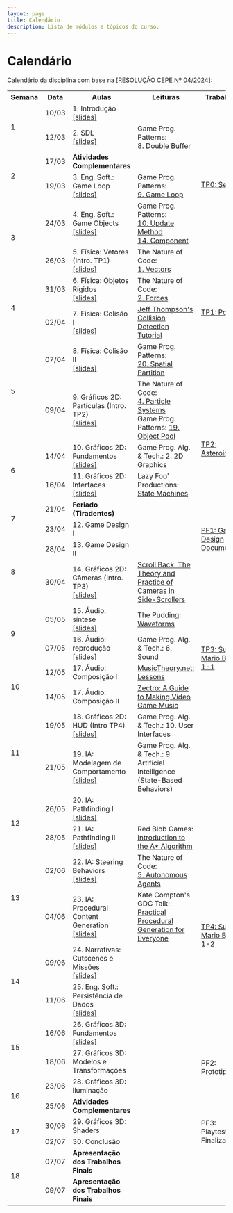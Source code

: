 ```yaml
---
layout: page
title: Calendário
description: Lista de módulos e tópicos do curso.
---
```


# Calendário

Calendário da disciplina com base na [[RESOLUÇÃO CEPE Nº 04/2024]](https://ufmg.br/storage/a/f/3/a/af3a8d2b58d73e8ae287c7f7ccb0d6a2_17324557300295_624904561.pdf):


<!-- {% for module in site.modules %}
{{ module }}
{% endfor %} -->

<table>
  <tr>
    <th>Semana</th>
    <th>Data</th>
    <th>Aulas</th>
    <th>Leituras</th>
    <th>Trabalhos</th>
  </tr>

  <!-- Semana 1 -->
  <tr>
    <td rowspan="2">1</td>
    <td>10/03</td>
    <td>1. Introdução<br><a href="{{ 'assets/slides/A01-introducao.pdf' | relative_url }}">[slides]</a></td>
    <td></td>
    <td></td>
  </tr>
  <tr>
    <td>12/03</td>
    <td>2. SDL<br><a href="{{ 'assets/slides/A02-sdl.pdf' | relative_url }}">[slides]</a></td>
    <td>Game Prog. Patterns:<br><a href="https://gameprogrammingpatterns.com/double-buffer.html">8. Double Buffer</a></td>
    <td rowspan="4">
    <a href="{{ '/avaliacoes/tp0-config-inicial' | relative_url }}">TP0: Setup</a>
    </td>
  </tr>

  <!-- Semana 2 -->
  <tr>
    <td rowspan="2">2</td>
    <td>17/03</td>
    <td><b>Atividades Complementares</b></td>
    <td></td>
  </tr>
  <tr>
    <td>19/03</td>
    <td>3. Eng. Soft.: Game Loop<br><a href="{{ 'assets/slides/A03-game-loop.pdf' | relative_url }}">[slides]</a></td>
    <td>Game Prog. Patterns:<br><a href="https://gameprogrammingpatterns.com/game-loop.html">9. Game Loop</a></td>
  </tr>

  <!-- Semana 3 -->
  <tr>
    <td rowspan="2">3</td>
    <td>24/03</td>
    <td>4. Eng. Soft.: Game Objects<br><a href="{{ 'assets/slides/A04-game-objects.pdf' | relative_url }}">[slides]</a></td>
    <td>Game Prog. Patterns:<br><a href="https://gameprogrammingpatterns.com/update-method.html">10. Update Method</a><br><a href="https://gameprogrammingpatterns.com/component.html">14. Component</a></td>
  </tr>
  <tr>
    <td>26/03</td>
    <td>5. Física: Vetores (Intro. TP1)<br><a href="{{ 'assets/slides/A05-vetores.pdf' | relative_url }}">[slides]</a></td>
    <td>The Nature of Code:<br><a href="https://natureofcode.com/vectors/">1. Vectors</a></td>
    <td rowspan="4">
      <a href="{{ '/avaliacoes/tp1-pong' | relative_url }}">TP1: Pong</a>
    </td>
  </tr>

  <!-- Semana 4 -->
  <tr>
    <td rowspan="2">4</td>
    <td>31/03</td>
    <td>6. Física: Objetos Rígidos<br><a href="{{ 'assets/slides/A06-rigid-bodies.pdf' | relative_url }}">[slides]</a></td>
    <td>The Nature of Code:<br><a href="https://natureofcode.com/forces/">2. Forces</a></td>
  </tr>
  <tr>
    <td>02/04</td>
    <td>7. Física: Colisão I<br><a href="{{ 'assets/slides/A07-colisaoI.pdf' | relative_url }}">[slides]</a></td>
    <td><a href="https://www.jeffreythompson.org/collision-detection/index.php">Jeff Thompson's Collision Detection Tutorial</a></td>
  </tr>

  <!-- Semana 5 -->
  <tr>
    <td rowspan="2">5</td>
    <td>07/04</td>
    <td>8. Física: Colisão II<br><a href="{{ 'assets/slides/A08-colisaoII.pdf' | relative_url }}">[slides]</a></td>
    <td>Game Prog. Patterns:<br><a href="https://gameprogrammingpatterns.com/spatial-partition.html">20. Spatial Partition</a></td>
  </tr>
  <tr>
    <td>09/04</td>
    <td>9. Gráficos 2D: Partículas (Intro. TP2)<br><a href="{{ 'assets/slides/A09-particulas.pdf' | relative_url }}">[slides]</a></td>
    <td>The Nature of Code: <br><a href="https://natureofcode.com/particles/">4. Particle Systems</a><br>
    Game Prog. Patterns: <a href="https://gameprogrammingpatterns.com/object-pool.html">19. Object Pool</a></td>
    <td rowspan="4">
      <a href="{{ '/avaliacoes/tp2-asteroids' | relative_url }}">TP2: Asteroids</a>
    </td>
  </tr>

  <!-- Semana 6 -->
  <tr>
    <td rowspan="2">6</td>
    <td>14/04</td>
    <td>10. Gráficos 2D: Fundamentos<br><a href="{{ 'assets/slides/A10-graficos2d.pdf' | relative_url }}">[slides]</a></td>
    <td>Game Prog. Alg. & Tech.: 2. 2D Graphics</td>
  </tr>
  <tr>
    <td>16/04</td>
    <td>11. Gráficos 2D: Interfaces<br><a href="{{ 'assets/slides/A11-interface.pdf' | relative_url }}">[slides]</a></td>
    <td>Lazy Foo' Productions:<a href="https://lazyfoo.net/articles/article06/index.php"> State Machines</a></td>
  </tr>

  <!-- Semana 7 -->
  <tr>
    <td rowspan="2">7</td>
    <td>21/04</td>
    <td><b>Feriado (Tiradentes)</b></td>
    <td></td>
  </tr>
  <tr>
    <td>23/04</td>
    <td>12. Game Design I</td>
    <td></td>
    <td rowspan="2">
      <a href="{{ '/avaliacoes/pf1-gdd' | relative_url }}">PF1: Game Design Document</a>
    </td>
  </tr>

  <!-- Semana 8 -->
  <tr>
    <td rowspan="2">8</td>
    <td>28/04</td>
    <td>13. Game Design II</td>
    <td></td>
  </tr>
  <tr>
    <td>30/04</td>
    <td>14. Gráficos 2D: Câmeras (Intro. TP3)<br><a href="{{ 'assets/slides/A14-cameras2d.pdf' | relative_url }}">[slides]</a></td>
    <td><a href='https://www.gamedeveloper.com/design/scroll-back-the-theory-and-practice-of-cameras-in-side-scrollers'>Scroll Back: The Theory and Practice of Cameras in Side-Scrollers</a></td>
    <td></td>
  </tr> 

  <!-- Semana 9 -->
  <tr>
    <td rowspan="2">9</td>
    <td>05/05</td>
    <td>15. Áudio: síntese<br><a href="{{ 'assets/slides/A15-audio-synth.pdf' | relative_url }}">[slides]</a></td>
    <td>The Pudding: <a href="https://pudding.cool/2018/02/waveforms/">Waveforms</a></td>
    <td rowspan="4">
      <a href="{{ '/avaliacoes/tp3-smb' | relative_url }}">TP3: Super Mario Bros 1-1</a>
    </td>
  </tr>
  
  <tr>
    <td>07/05</td>
    <td>16. Áudio: reprodução<br><a href="{{ 'assets/slides/A16-audio-system.pdf' | relative_url }}">[slides]</a></td>
    <td>Game Prog. Alg. & Tech.: 6. Sound</td>
  </tr> 

  <!-- Semana 10 -->
  <tr>
    <td rowspan="2">10</td>
    <td>12/05</td>
    <td>17. Áudio: Composição I</td>
    <td><a href="https://www.musictheory.net/lessons">MusicTheory.net: Lessons</a></td>
  </tr>
  <tr>
    <td>14/05</td>
    <td>17. Áudio: Composição II</td>
    <td><a href="https://www.youtube.com/watch?v=dMkTdYmOgiQ&t=88s&ab_channel=Zectro">Zectro: A Guide to Making Video Game Music</a></td>
  </tr>

  <!-- Semana 11 -->
  <tr>
    <td rowspan="2">11</td>
    <td>19/05</td>
    <td>18. Gráficos 2D: HUD (Intro TP4)<br><a href="{{ 'assets/slides/A18-hud.pdf' | relative_url }}">[slides]</a></td>
    <td>Game Prog. Alg. & Tech.: 10. User Interfaces</td>
    <td></td>
  </tr>
  <tr>
    <td>21/05</td>
    <td>19. IA: Modelagem de Comportamento<br><a href="{{ 'assets/slides/A19-ia1-behavior.pdf' | relative_url }}">[slides]</a></td>
    <td>Game Prog. Alg. & Tech.: 9. Artificial Intelligence (State-Based Behaviors)</td>
    <td></td>
  </tr>

  <!-- Semana 12 -->
  <tr>
    <td rowspan="2">12</td>
    <td>26/05</td>
    <td>20. IA: Pathfinding I<br><a href="{{ 'assets/slides/A20-ia2-pathfindingI.pdf' | relative_url }}">[slides]</a></td>
    <td></td>
    <td></td>
  </tr>
  <tr>
    <td>28/05</td>
    <td>21. IA: Pathfinding II<br><a href="{{ 'assets/slides/A21-ia2-pathfinding2.pdf' | relative_url }}">[slides]</a></td>
    <td>Red Blob Games: <a href="https://www.redblobgames.com/pathfinding/a-star/introduction.html">Introduction to the A* Algorithm</a></td>
    <td></td>
  </tr> 

  <!-- Semana 13 -->
  <tr>
    <td rowspan="2">13</td>
    <td>02/06</td>
    <td>22. IA: Steering Behaviors<br><a href="{{ 'assets/slides/A22-ia3-steering.pdf' | relative_url }}">[slides]</a></td>
    <td>The Nature of Code:<br><a href="https://natureofcode.com/autonomous-agents/">5. Autonomous Agents</a></td>
    <td rowspan="4">
      <a href="{{ '/avaliacoes/tp4-smb2' | relative_url }}">TP4: Super Mario Bros 1-2</a>
    </td>
  </tr>
  <tr>
    <td>04/06</td>
    <td>23. IA: Procedural Content Generation<br><a href="{{ 'assets/slides/A23-ia4-pcg.pdf' | relative_url }}">[slides]</a></td>
    <td>Kate Compton's GDC Talk: <a href="https://www.youtube.com/watch?v=WumyfLEa6bU&ab_channel=GameDevelopersConference">Practical Procedural Generation for Everyone</a></td>
  </tr>

  <!-- Semana 14 -->
  <tr>
    <td rowspan="2">14</td>
    <td>09/06</td>
    <td>24. Narrativas: Cutscenes e Missões<br><a href="{{ 'assets/slides/A24-narratives-cutscene.pdf' | relative_url }}">[slides]</a></td>
    <td></td>
  </tr>
  <tr>
    <td>11/06</td>
    <td>25. Eng. Soft.: Persistência de Dados<br><a href="{{ 'assets/slides/A25-narratives-quests.pdf' | relative_url }}">[slides]</a></td>
    <td></td>
  </tr> 

  <!-- Semana 15 -->
  <tr>
    <td rowspan="2">15</td>
    <td>16/06</td>
    <td>26. Gráficos 3D: Fundamentos<br><a href="{{ 'assets/slides/A26-graphics1.pdf' | relative_url }}">[slides]</a></td>
    <td></td>
    <td rowspan="4">
      PF2: Prototipação
    </td>
  </tr>
  <tr>
    <td>18/06</td>
    <td>27. Gráficos 3D: Modelos e Transformações</td>
    <td></td>
  </tr> 

  <!-- Semana 16 -->
  <tr>
    <td rowspan="2">16</td>
    <td>23/06</td>
    <td>28. Gráficos 3D: Iluminação</td>
    <td></td>
  </tr>
  <tr>
    <td>25/06</td>
    <td><b>Atividades Complementares</b></td>
    <td></td>
  </tr> 

  <!-- Semana 17 -->
  <tr>
    <td rowspan="2">17</td>
    <td>30/06</td>
    <td>29. Gráficos 3D: Shaders</td>
    <td></td>
    <td rowspan="2">
      PF3: Playtest & Finalização
    </td>
  </tr>
  <tr>
    <td>02/07</td>
    <td>30. Conclusão</td>
    <td></td>
  </tr>

  <!-- Semana 18 -->
  <tr>
    <td rowspan="2">18</td>
    <td>07/07</td>
    <td><b>Apresentação dos Trabalhos Finais</b></td>
    <td></td>
    <td></td>
  </tr>
  <tr>
    <td>09/07</td>
    <td><b>Apresentação dos Trabalhos Finais</b></td>
    <td></td>
    <td></td>
  </tr>

</table>
